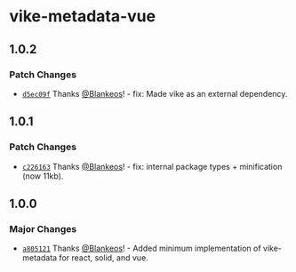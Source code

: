 # vike-metadata-vue

## 1.0.2

### Patch Changes

- [`d5ec09f`](https://github.com/Blankeos/vike-metadata/commit/d5ec09f0a1e7ee0a41afe14ee470459a3df3e838) Thanks [@Blankeos](https://github.com/Blankeos)! - fix: Made vike as an external dependency.

## 1.0.1

### Patch Changes

- [`c226163`](https://github.com/Blankeos/vike-metadata/commit/c226163e370a0109ca8d61abe13e483a02519dcb) Thanks [@Blankeos](https://github.com/Blankeos)! - fix: internal package types + minification (now 11kb).

## 1.0.0

### Major Changes

- [`a805121`](https://github.com/Blankeos/vike-metadata/commit/a8051212650dd0aeedee9d64fad768cc3ac99a64) Thanks [@Blankeos](https://github.com/Blankeos)! - Added minimum implementation of vike-metadata for react, solid, and vue.
